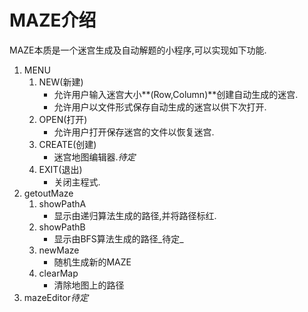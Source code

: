 # MAZE介绍
MAZE本质是一个迷宫生成及自动解题的小程序,可以实现如下功能.
1. MENU
    1. NEW(新建)
        - 允许用户输入迷宫大小**(Row,Column)**创建自动生成的迷宫.
        - 允许用户以文件形式保存自动生成的迷宫以供下次打开.
    2. OPEN(打开)
        - 允许用户打开保存迷宫的文件以恢复迷宫.
    3. CREATE(创建)
        - 迷宫地图编辑器._待定_
    4. EXIT(退出)
        - 关闭主程式.
2. getoutMaze
    1. showPathA
        - 显示由递归算法生成的路径,并将路径标红.
    2. showPathB
        - 显示由BFS算法生成的路径_待定_
    3. newMaze
        - 随机生成新的MAZE
    4. clearMap
        - 清除地图上的路径
3. mazeEditor*待定*